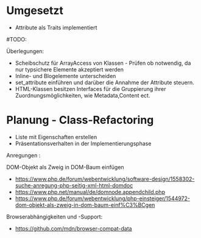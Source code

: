 # Umgesetzt
* Attribute als Traits implementiert


#TODO: 

Überlegungen:

* Scheibschutz für ArrayAccess von Klassen - Prüfen ob notwendig, da nur typsichere Elemente akzeptiert werden
* Inline- und Blogelemente unterscheiden
* set_attribute einführen und darüber die Annahme der Attribute steuern.
* HTML-Klassen besitzen Interfaces für die Gruppierung ihrer Zuordnungsmöglichkeiten, wie Metadata,Content ect.


# Planung - Class-Refactoring
* Liste mit Eigenschaften erstellen
* Präsentationsverhalten in der Implementierungsphase


Anregungen :

DOM-Objekt als Zweig in DOM-Baum einfügen
* https://www.php.de/forum/webentwicklung/software-design/1558302-suche-anregung-php-seitig-xml-html-domdoc
* https://www.php.net/manual/de/domnode.appendchild.php
* https://www.php.de/forum/webentwicklung/php-einsteiger/1544972-dom-objekt-als-zweig-in-dom-baum-einf%C3%BCgen


Browserabhängigkeiten und -Support:
* https://github.com/mdn/browser-compat-data

